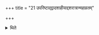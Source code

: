 +++
title = "21 उपरिष्टाद्द्वादशाहीयाद्दशरात्रान्महाव्रतम्"

+++

<details><summary>थिते</summary>

21. then after the ten day period in the Dvādaśāha there should be the Mahāvrata (day).  
</details>
